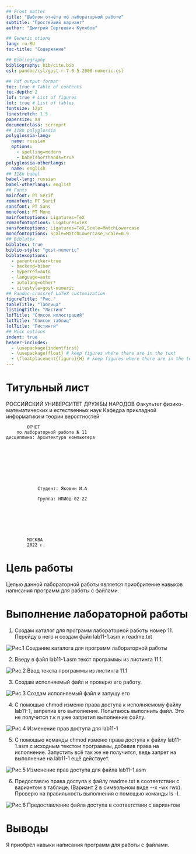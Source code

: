 ```yaml
---
## Front matter
title: "Шаблон отчёта по лабораторной работе"
subtitle: "Простейший вариант"
author: "Дмитрий Сергеевич Кулябов"

## Generic otions
lang: ru-RU
toc-title: "Содержание"

## Bibliography
bibliography: bib/cite.bib
csl: pandoc/csl/gost-r-7-0-5-2008-numeric.csl

## Pdf output format
toc: true # Table of contents
toc-depth: 2
lof: true # List of figures
lot: true # List of tables
fontsize: 12pt
linestretch: 1.5
papersize: a4
documentclass: scrreprt
## I18n polyglossia
polyglossia-lang:
  name: russian
  options:
	- spelling=modern
	- babelshorthands=true
polyglossia-otherlangs:
  name: english
## I18n babel
babel-lang: russian
babel-otherlangs: english
## Fonts
mainfont: PT Serif
romanfont: PT Serif
sansfont: PT Sans
monofont: PT Mono
mainfontoptions: Ligatures=TeX
romanfontoptions: Ligatures=TeX
sansfontoptions: Ligatures=TeX,Scale=MatchLowercase
monofontoptions: Scale=MatchLowercase,Scale=0.9
## Biblatex
biblatex: true
biblio-style: "gost-numeric"
biblatexoptions:
  - parentracker=true
  - backend=biber
  - hyperref=auto
  - language=auto
  - autolang=other*
  - citestyle=gost-numeric
## Pandoc-crossref LaTeX customization
figureTitle: "Рис."
tableTitle: "Таблица"
listingTitle: "Листинг"
lofTitle: "Список иллюстраций"
lotTitle: "Список таблиц"
lolTitle: "Листинги"
## Misc options
indent: true
header-includes:
  - \usepackage{indentfirst}
  - \usepackage{float} # keep figures where there are in the text
  - \floatplacement{figure}{H} # keep figures where there are in the text
---
```


# Титульный лист 
РОССИЙСКИЙ УНИВЕРСИТЕТ ДРУЖБЫ НАРОДОВ
Факультет физико-математических и естественных наук
Кафедра прикладной информатики и теории вероятностей





			ОТЧЕТ 
		по лабораторной работе № 11
	дисциплина:	Архитектура компьютера









				Студент: Яковин И.А

				Группа: НПИбд-02-22







			МОСКВА
			2022 г.


# Цель работы

Целью данной лабораторной работы является приобритение навыков написания программ для работы с файлами.


# Выполнение лабораторной работы

1. Создам каталог для программ лабораторной работы номер 11. Перейду в него и создам файл lab11-1.asm и readme.txt

![Рис.1 Создание каталога для программ лабораторной работы](https://github.com/Florikan2/study_2022-2023_arh-pc/blob/master/labs/lab11/report/image/1.%20%D0%A1%D0%BE%D0%B7%D0%B4%D0%B0%D0%BC%20%D1%84%D0%B0%D0%B9%D0%BB%20lab11-1.jpg.png)

2. Введу в файл lab11-1.asm текст программы из листинга 11.1.


![Рис.2 Ввод текста программы из листинга 11.1](https://github.com/Florikan2/study_2022-2023_arh-pc/blob/master/labs/lab11/report/image/2.%20%D0%92%D0%B2%D0%B5%D0%B4%D1%83%20%D0%BB%D0%B8%D1%81%D1%82%D0%B8%D0%BD%D0%B3%2011.1.png)


3. Создам исполняемый файл и проверю его работу.

![Рис.3 Создам исполняемый файл и запущу его](https://github.com/Florikan2/study_2022-2023_arh-pc/blob/master/labs/lab11/report/image/3.%20%D0%A1%D0%BE%D0%B7%D0%B4%D0%B0%D0%BC%20%D0%B8%D1%81%D0%BF%D0%BE%D0%BB%D0%BD%D1%8F%D0%B5%D0%BC%D1%8B%D0%B9%20%D1%84%D0%B0%D0%B9%D0%BB%20%D0%B8%20%D0%B7%D0%B0%D0%BF%D1%83%D1%89%D1%83%20%D0%B5%D0%B3%D0%BE.png)


4. С помощью chmod изменю права доступа к исполняемому файлу lab11-1, запретив его выполнение. Попытаюсь выполнить файл. Это не получится т.к я уже запретил выполнение файлу.

![Рис.4 Изменение прав доступа для lab11-1](https://github.com/Florikan2/study_2022-2023_arh-pc/blob/master/labs/lab11/report/image/4.%20%D0%98%D0%B7%D0%BC%D0%B5%D0%BD%D1%8E%20%D0%BF%D1%80%D0%B0%D0%B2%D0%B0%20%D0%B4%D0%BE%D1%81%D1%82%D1%83%D0%BF%D0%B0%20%D0%B4%D0%BB%D1%8F%20lab11-1.png)


5. С помощью команды chmod изменю права доступа к файлу lab11-1.asm с исходным текстом программы, добавив права на исполнение. Запустить всё так же не получится, ведь запрет на выполнение на lab11-1 ещё действует.

![Рис.5 Изменение прав доступа для файла lab11-1.asm](https://github.com/Florikan2/study_2022-2023_arh-pc/blob/master/labs/lab11/report/image/5.%20%D0%98%D0%B7%D0%BC%D0%B5%D0%BD%D1%8E%20%D0%BF%D1%80%D0%B0%D0%B2%D0%B0%20%D0%B4%D0%BE%D1%81%D1%82%D1%83%D0%BF%D0%B0%20%D0%B4%D0%BB%D1%8F%20lab11-1.asm.png)


6. Предоставлю права доступа к файлу readme.txt в соответствии с вариантом в таблице. (Вариант 2 в символьном виде --x -wx rwx). Проверю на правильность выполнения с помощью команды ls -l.

![Рис.6 Предоставление файла доступа в соответствии с вариантом](https://github.com/Florikan2/study_2022-2023_arh-pc/blob/master/labs/lab11/report/image/6.%20%D0%98%D0%B7%D0%BC%D0%B5%D0%BD%D1%8E%20%D0%BF%D1%80%D0%B0%D0%B2%D0%B0%20%D0%B4%D0%BE%D1%81%D1%82%D1%83%D0%BF%D0%B0%20%D0%B2%20%D1%81%D0%BE%D0%BE%D1%82%D0%B2%D0%B5%D1%82%D1%81%D1%82%D0%B2%D0%B8%D0%B8%20%D1%81%20%D0%B2%D0%B0%D1%80%D0%B8%D0%B0%D0%BD%D1%82%D0%BE%D0%BC.png)

# Выводы

Я приобрёл навыки написания программ для работы с файлами.
